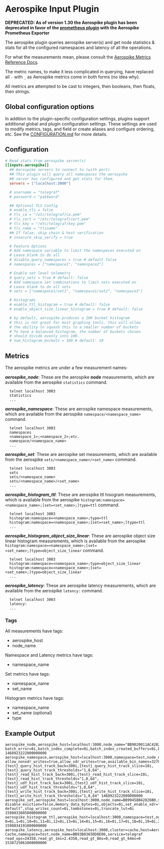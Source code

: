 # Aerospike Input Plugin

**DEPRECATED: As of version 1.30 the Aerospike plugin has been deprecated in
favor of the [prometheus plugin](../prometheus/README.md) with the
Aerospike Prometheus Exporter**

The aerospike plugin queries aerospike server(s) and get node statistics & stats
for all the configured namespaces and latency of all the operations.

For what the measurements mean, please consult the [Aerospike Metrics Reference
Docs](http://www.aerospike.com/docs/reference/metrics).

The metric names, to make it less complicated in querying, have replaced all `-`
with `_` as Aerospike metrics come in both forms (no idea why).

All metrics are attempted to be cast to integers, then booleans, then floats,
then strings.

## Global configuration options <!-- @/docs/includes/plugin_config.md -->

In addition to the plugin-specific configuration settings, plugins support
additional global and plugin configuration settings. These settings are used to
modify metrics, tags, and field or create aliases and configure ordering, etc.
See the [CONFIGURATION.md][CONFIGURATION.md] for more details.

[CONFIGURATION.md]: ../../../docs/CONFIGURATION.md#plugins

## Configuration

```toml @sample.conf
# Read stats from aerospike server(s)
[[inputs.aerospike]]
  ## Aerospike servers to connect to (with port)
  ## This plugin will query all namespaces the aerospike
  ## server has configured and get stats for them.
  servers = ["localhost:3000"]

  # username = "telegraf"
  # password = "pa$$word"

  ## Optional TLS Config
  # enable_tls = false
  # tls_ca = "/etc/telegraf/ca.pem"
  # tls_cert = "/etc/telegraf/cert.pem"
  # tls_key = "/etc/telegraf/key.pem"
  # tls_name = "tlsname"
  ## If false, skip chain & host verification
  # insecure_skip_verify = true

  # Feature Options
  # Add namespace variable to limit the namespaces executed on
  # Leave blank to do all
  # disable_query_namespaces = true # default false
  # namespaces = ["namespace1", "namespace2"]

  # Enable set level telemetry
  # query_sets = true # default: false
  # Add namespace set combinations to limit sets executed on
  # Leave blank to do all sets
  # sets = ["namespace1/set1", "namespace1/set2", "namespace3"]

  # Histograms
  # enable_ttl_histogram = true # default: false
  # enable_object_size_linear_histogram = true # default: false

  # by default, aerospike produces a 100 bucket histogram
  # this is not great for most graphing tools, this will allow
  # the ability to squash this to a smaller number of buckets
  # To have a balanced histogram, the number of buckets chosen
  # should divide evenly into 100.
  # num_histogram_buckets = 100 # default: 10
```

## Metrics

The aerospike metrics are under a few measurement names:

***aerospike_node***: These are the aerospike **node** measurements, which are
available from the aerospike `statistics` command.

```text
  telnet localhost 3003
  statistics
  ...
```

***aerospike_namespace***: These are aerospike namespace measurements, which
are available from the aerospike `namespace/<namespace_name>` command.

```text
  telnet localhost 3003
  namespaces
  <namespace_1>;<namespace_2>;etc.
  namespace/<namespace_name>
  ...
```

***aerospike_set***: These are aerospike set measurements, which
are available from the aerospike `sets/<namespace_name>/<set_name>` command.

```text
  telnet localhost 3003
  sets
  sets/<namespace_name>
  sets/<namespace_name>/<set_name>
  ...
```

***aerospike_histogram_ttl***: These are aerospike ttl hisogram measurements,
which is available from the aerospike
`histogram:namespace=<namespace_name>;[set=<set_name>;]type=ttl` command.

```text
  telnet localhost 3003
  histogram:namespace=<namespace_name>;type=ttl
  histogram:namespace=<namespace_name>;[set=<set_name>;]type=ttl
  ...
```

***aerospike_histogram_object_size_linear***: These are aerospike object size
linear histogram measurements, which is available from the aerospike
`histogram:namespace=<namespace_name>;[set=<set_name>;]type=object_size_linear`
command.

```text
  telnet localhost 3003
  histogram:namespace=<namespace_name>;type=object_size_linear
  histogram:namespace=<namespace_name>;[set=<set_name>;]type=object_size_linear
  ...
```

***aerospike_latency***: These are aerospike latency measurements, which
are available from the aerospike `latency:` command.

```text
  telnet localhost 3003
  latency:
  ...
```

### Tags

All measurements have tags:

- aerospike_host
- node_name

Namespace and Latency metrics have tags:

- namespace_name

Set metrics have tags:

- namespace_name
- set_name

Histogram metrics have tags:

- namespace_name
- set_name (optional)
- type

## Example Output

```text
aerospike_node,aerospike_host=localhost:3000,node_name="BB9020011AC4202" batch_error=0i,batch_index_complete=0i,batch_index_created_buffers=0i,batch_index_destroyed_buffers=0i,batch_index_error=0i,batch_index_huge_buffers=0i,batch_index_initiate=0i,batch_index_queue="0:0,0:0,0:0,0:0",batch_index_timeout=0i,batch_index_unused_buffers=0i,batch_initiate=0i,batch_queue=0i,batch_timeout=0i,client_connections=6i,cluster_integrity=true,cluster_key="8AF422E05281249E",cluster_size=1i,delete_queue=0i,demarshal_error=0i,early_tsvc_batch_sub_error=0i,early_tsvc_client_error=0i,early_tsvc_udf_sub_error=0i,fabric_connections=16i,fabric_msgs_rcvd=0i,fabric_msgs_sent=0i,heartbeat_connections=0i,heartbeat_received_foreign=0i,heartbeat_received_self=0i,info_complete=47i,info_queue=0i,migrate_allowed=true,migrate_partitions_remaining=0i,migrate_progress_recv=0i,migrate_progress_send=0i,objects=0i,paxos_principal="BB9020011AC4202",proxy_in_progress=0i,proxy_retry=0i,query_long_running=0i,query_short_running=0i,reaped_fds=0i,record_refs=0i,rw_in_progress=0i,scans_active=0i,sindex_gc_activity_dur=0i,sindex_gc_garbage_cleaned=0i,sindex_gc_garbage_found=0i,sindex_gc_inactivity_dur=0i,sindex_gc_list_creation_time=0i,sindex_gc_list_deletion_time=0i,sindex_gc_locktimedout=0i,sindex_gc_objects_validated=0i,sindex_ucgarbage_found=0i,sub_objects=0i,system_free_mem_pct=92i,system_swapping=false,tsvc_queue=0i,uptime=1457i 1468923222000000000
aerospike_namespace,aerospike_host=localhost:3000,namespace=test,node_name="BB9020011AC4202" allow_nonxdr_writes=true,allow_xdr_writes=true,available_bin_names=32768i,batch_sub_proxy_complete=0i,batch_sub_proxy_error=0i,batch_sub_proxy_timeout=0i,batch_sub_read_error=0i,batch_sub_read_not_found=0i,batch_sub_read_success=0i,batch_sub_read_timeout=0i,batch_sub_tsvc_error=0i,batch_sub_tsvc_timeout=0i,client_delete_error=0i,client_delete_not_found=0i,client_delete_success=0i,client_delete_timeout=0i,client_lang_delete_success=0i,client_lang_error=0i,client_lang_read_success=0i,client_lang_write_success=0i,client_proxy_complete=0i,client_proxy_error=0i,client_proxy_timeout=0i,client_read_error=0i,client_read_not_found=0i,client_read_success=0i,client_read_timeout=0i,client_tsvc_error=0i,client_tsvc_timeout=0i,client_udf_complete=0i,client_udf_error=0i,client_udf_timeout=0i,client_write_error=0i,client_write_success=0i,client_write_timeout=0i,cold_start_evict_ttl=4294967295i,conflict_resolution_policy="generation",current_time=206619222i,data_in_index=false,default_ttl=432000i,device_available_pct=99i,device_free_pct=100i,device_total_bytes=4294967296i,device_used_bytes=0i,disallow_null_setname=false,enable_benchmarks_batch_sub=false,enable_benchmarks_read=false,enable_benchmarks_storage=false,enable_benchmarks_udf=false,enable_benchmarks_udf_sub=false,enable_benchmarks_write=false,enable_hist_proxy=false,enable_xdr=false,evict_hist_buckets=10000i,evict_tenths_pct=5i,evict_ttl=0i,evicted_objects=0i,expired_objects=0i,fail_generation=0i,fail_key_busy=0i,fail_record_too_big=0i,fail_xdr_forbidden=0i,geo2dsphere_within.earth_radius_meters=6371000i,geo2dsphere_within.level_mod=1i,geo2dsphere_within.max_cells=12i,geo2dsphere_within.max_level=30i,geo2dsphere_within.min_level=1i,geo2dsphere_within.strict=true,geo_region_query_cells=0i,geo_region_query_falsepos=0i,geo_region_query_points=0i,geo_region_query_reqs=0i,high_water_disk_pct=50i,high_water_memory_pct=60i,hwm_breached=false,ldt_enabled=false,ldt_gc_rate=0i,ldt_page_size=8192i,master_objects=0i,master_sub_objects=0i,max_ttl=315360000i,max_void_time=0i,memory_free_pct=100i,memory_size=1073741824i,memory_used_bytes=0i,memory_used_data_bytes=0i,memory_used_index_bytes=0i,memory_used_sindex_bytes=0i,migrate_order=5i,migrate_record_receives=0i,migrate_record_retransmits=0i,migrate_records_skipped=0i,migrate_records_transmitted=0i,migrate_rx_instances=0i,migrate_rx_partitions_active=0i,migrate_rx_partitions_initial=0i,migrate_rx_partitions_remaining=0i,migrate_sleep=1i,migrate_tx_instances=0i,migrate_tx_partitions_active=0i,migrate_tx_partitions_imbalance=0i,migrate_tx_partitions_initial=0i,migrate_tx_partitions_remaining=0i,non_expirable_objects=0i,ns_forward_xdr_writes=false,nsup_cycle_duration=0i,nsup_cycle_sleep_pct=0i,objects=0i,prole_objects=0i,prole_sub_objects=0i,query_agg=0i,query_agg_abort=0i,query_agg_avg_rec_count=0i,query_agg_error=0i,query_agg_success=0i,query_fail=0i,query_long_queue_full=0i,query_long_reqs=0i,query_lookup_abort=0i,query_lookup_avg_rec_count=0i,query_lookup_error=0i,query_lookup_success=0i,query_lookups=0i,query_reqs=0i,query_short_queue_full=0i,query_short_reqs=0i,query_udf_bg_failure=0i,query_udf_bg_success=0i,read_consistency_level_override="off",repl_factor=1i,scan_aggr_abort=0i,scan_aggr_complete=0i,scan_aggr_error=0i,scan_basic_abort=0i,scan_basic_complete=0i,scan_basic_error=0i,scan_udf_bg_abort=0i,scan_udf_bg_complete=0i,scan_udf_bg_error=0i,set_deleted_objects=0i,sets_enable_xdr=true,sindex.data_max_memory="ULONG_MAX",sindex.num_partitions=32i,single_bin=false,stop_writes=false,stop_writes_pct=90i,storage_engine="device",storage_engine.cold_start_empty=false,storage_engine.data_in_memory=true,storage_engine.defrag_lwm_pct=50i,storage_engine.defrag_queue_min=0i,storage_engine.defrag_sleep=1000i,storage_engine.defrag_startup_minimum=10i,storage_engine.disable_odirect=false,storage_engine.enable_osync=false,storage_engine.file="/opt/aerospike/data/test.dat",storage_engine.filesize=4294967296i,storage_engine.flush_max_ms=1000i,storage_engine.fsync_max_sec=0i,storage_engine.max_write_cache=67108864i,storage_engine.min_avail_pct=5i,storage_engine.post_write_queue=0i,storage_engine.scheduler_mode="null",storage_engine.write_block_size=1048576i,storage_engine.write_threads=1i,sub_objects=0i,udf_sub_lang_delete_success=0i,udf_sub_lang_error=0i,udf_sub_lang_read_success=0i,udf_sub_lang_write_success=0i,udf_sub_tsvc_error=0i,udf_sub_tsvc_timeout=0i,udf_sub_udf_complete=0i,udf_sub_udf_error=0i,udf_sub_udf_timeout=0i,write_commit_level_override="off",xdr_write_error=0i,xdr_write_success=0i,xdr_write_timeout=0i,{test}_query_hist_track_back=300i,{test}_query_hist_track_slice=10i,{test}_query_hist_track_thresholds="1,8,64",{test}_read_hist_track_back=300i,{test}_read_hist_track_slice=10i,{test}_read_hist_track_thresholds="1,8,64",{test}_udf_hist_track_back=300i,{test}_udf_hist_track_slice=10i,{test}_udf_hist_track_thresholds="1,8,64",{test}_write_hist_track_back=300i,{test}_write_hist_track_slice=10i,{test}_write_hist_track_thresholds="1,8,64" 1468923222000000000
aerospike_set,aerospike_host=localhost:3000,node_name=BB99458B42826B0,set=test/test disable_eviction=false,memory_data_bytes=0i,objects=0i,set_enable_xdr="use-default",stop_writes_count=0i,tombstones=0i,truncate_lut=0i 1598033805000000000
aerospike_histogram_ttl,aerospike_host=localhost:3000,namespace=test,node_name=BB98EE5B42826B0,set=test 0=0i,1=0i,10=0i,11=0i,12=0i,13=0i,14=0i,15=0i,16=0i,17=0i,18=0i,19=0i,2=0i,20=0i,21=0i,22=0i,23=0i,24=0i,25=0i,26=0i,27=0i,28=0i,29=0i,3=0i,30=0i,31=0i,32=0i,33=0i,34=0i,35=0i,36=0i,37=0i,38=0i,39=0i,4=0i,40=0i,41=0i,42=0i,43=0i,44=0i,45=0i,46=0i,47=0i,48=0i,49=0i,5=0i,50=0i,51=0i,52=0i,53=0i,54=0i,55=0i,56=0i,57=0i,58=0i,59=0i,6=0i,60=0i,61=0i,62=0i,63=0i,64=0i,65=0i,66=0i,67=0i,68=0i,69=0i,7=0i,70=0i,71=0i,72=0i,73=0i,74=0i,75=0i,76=0i,77=0i,78=0i,79=0i,8=0i,80=0i,81=0i,82=0i,83=0i,84=0i,85=0i,86=0i,87=0i,88=0i,89=0i,9=0i,90=0i,91=0i,92=0i,93=0i,94=0i,95=0i,96=0i,97=0i,98=0i,99=0i 1598034191000000000
aerospike_latency,aerospike_host=localhost:3000,cluster=cache,host=Aerospike-Cache,namespace=test,node_name=BB93B8365DD8E06,service=telegraf read_ops=24358,read_gt_1ms=2.4358,read_gt_8ms=0,read_gt_64ms=0 1538725061000000000
```
